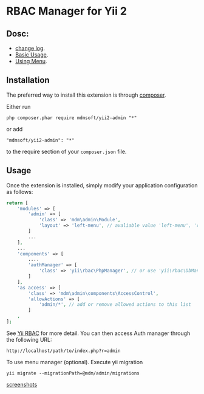 RBAC Manager for Yii 2
========================

Dosc:
-----
- [change log](CHANGELOG.md).
- [Basic Usage](docs/guide/basic-usage.md).
- [Using Menu](docs/guide/using-menu.md).

Installation
------------

The preferred way to install this extension is through [composer](http://getcomposer.org/download/).

Either run

```
php composer.phar require mdmsoft/yii2-admin "*"
```

or add

```
"mdmsoft/yii2-admin": "*"
```

to the require section of your `composer.json` file.


Usage
-----

Once the extension is installed, simply modify your application configuration as follows:

```php
return [
	'modules' => [
		'admin' => [
			'class' => 'mdm\admin\Module',
            'layout' => 'left-menu', // avaliable value 'left-menu', 'right-menu' and 'top-menu'
		]
		...
	],
	...
	'components' => [
		....
		'authManager' => [
			'class' => 'yii\rbac\PhpManager', // or use 'yii\rbac\DbManager'
		]
	],
    'as access' => [
        'class' => 'mdm\admin\components\AccessControl',
		'allowActions' => [
			'admin/*', // add or remove allowed actions to this list
		]
    ,
];
```
See [Yii RBAC](http://www.yiiframework.com/doc-2.0/guide-authorization.html#role-based-access-control-rbac) for more detail.
You can then access Auth manager through the following URL:

```
http://localhost/path/to/index.php?r=admin
```

To use menu manager (optional). Execute yii migration
```
yii migrate --migrationPath=@mdm/admin/migrations
```

[screenshots](https://picasaweb.google.com/105012704576561549351/Yii2Admin?authuser=0&feat=directlink)